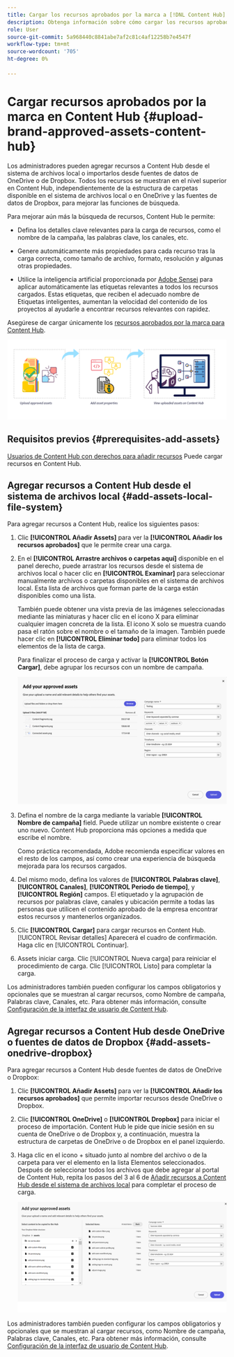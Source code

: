 ```yaml
---
title: Cargar los recursos aprobados por la marca a [!DNL Content Hub]
description: Obtenga información sobre cómo cargar los recursos aprobados por la marca en Content Hub
role: User
source-git-commit: 5a968440c8841abe7af2c81c4af12258b7e4547f
workflow-type: tm+mt
source-wordcount: '705'
ht-degree: 0%

---
```



# Cargar recursos aprobados por la marca en Content Hub {#upload-brand-approved-assets-content-hub}

Los administradores pueden agregar recursos a Content Hub desde el sistema de archivos local o importarlos desde fuentes de datos de OneDrive o de Dropbox. Todos los recursos se muestran en el nivel superior en Content Hub, independientemente de la estructura de carpetas disponible en el sistema de archivos local o en OneDrive y las fuentes de datos de Dropbox, para mejorar las funciones de búsqueda.

Para mejorar aún más la búsqueda de recursos, Content Hub le permite:

* Defina los detalles clave relevantes para la carga de recursos, como el nombre de la campaña, las palabras clave, los canales, etc.

* Genere automáticamente más propiedades para cada recurso tras la carga correcta, como tamaño de archivo, formato, resolución y algunas otras propiedades.

* Utilice la inteligencia artificial proporcionada por [Adobe Sensei](https://www.adobe.com/es/sensei.html) para aplicar automáticamente las etiquetas relevantes a todos los recursos cargados. Estas etiquetas, que reciben el adecuado nombre de Etiquetas inteligentes, aumentan la velocidad del contenido de los proyectos al ayudarle a encontrar recursos relevantes con rapidez.

Asegúrese de cargar únicamente los [recursos aprobados por la marca para Content Hub](/help/assets/approve-assets.md).

![Cargar recursos aprobados por la marca](assets/upload-brand-approved-assets.png)

## Requisitos previos {#prerequisites-add-assets}

[Usuarios de Content Hub con derechos para añadir recursos](/help/assets/deploy-content-hub.md#onboard-content-hub-users-add-assets) Puede cargar recursos en Content Hub.

## Agregar recursos a Content Hub desde el sistema de archivos local {#add-assets-local-file-system}

Para agregar recursos a Content Hub, realice los siguientes pasos:

1. Clic **[!UICONTROL Añadir Assets]** para ver la **[!UICONTROL Añadir los recursos aprobados]** que le permite crear una carga.

1. En el **[!UICONTROL Arrastre archivos o carpetas aquí]** disponible en el panel derecho, puede arrastrar los recursos desde el sistema de archivos local o hacer clic en **[!UICONTROL Examinar]** para seleccionar manualmente archivos o carpetas disponibles en el sistema de archivos local. Esta lista de archivos que forman parte de la carga están disponibles como una lista.


   También puede obtener una vista previa de las imágenes seleccionadas mediante las miniaturas y hacer clic en el icono X para eliminar cualquier imagen concreta de la lista. El icono X solo se muestra cuando pasa el ratón sobre el nombre o el tamaño de la imagen. También puede hacer clic en **[!UICONTROL Eliminar todo]** para eliminar todos los elementos de la lista de carga.

   Para finalizar el proceso de carga y activar la **[!UICONTROL Botón Cargar]**, debe agrupar los recursos con un nombre de campaña.

   ![Carga de recursos en Content Hub](assets/upload-assets-content-hub.png)

1. Defina el nombre de la carga mediante la variable **[!UICONTROL Nombre de campaña]** field. Puede utilizar un nombre existente o crear uno nuevo. Content Hub proporciona más opciones a medida que escribe el nombre. <!--You can define multiple Campaign names for your upload. While you are typing a name, either click anywhere else within the dialog box or press the `,` (Comma) key to register the name.-->

   Como práctica recomendada, Adobe recomienda especificar valores en el resto de los campos, así como crear una experiencia de búsqueda mejorada para los recursos cargados.

1. Del mismo modo, defina los valores de **[!UICONTROL Palabras clave]**, **[!UICONTROL Canales]**, **[!UICONTROL Periodo de tiempo]**, y **[!UICONTROL Región]** campos. El etiquetado y la agrupación de recursos por palabras clave, canales y ubicación permite a todas las personas que utilicen el contenido aprobado de la empresa encontrar estos recursos y mantenerlos organizados.

1. Clic **[!UICONTROL Cargar]** para cargar recursos en Content Hub. [!UICONTROL Revisar detalles] Aparecerá el cuadro de confirmación. Haga clic en [!UICONTROL Continuar].

1. Assets iniciar carga. Clic [!UICONTROL Nueva carga] para reiniciar el procedimiento de carga. Clic [!UICONTROL Listo] para completar la carga.

Los administradores también pueden configurar los campos obligatorios y opcionales que se muestran al cargar recursos, como Nombre de campaña, Palabras clave, Canales, etc. Para obtener más información, consulte [Configuración de la interfaz de usuario de Content Hub](configure-content-hub-ui-options.md#configure-upload-options-content-hub).


## Agregar recursos a Content Hub desde OneDrive o fuentes de datos de Dropbox {#add-assets-onedrive-dropbox}

Para agregar recursos a Content Hub desde fuentes de datos de OneDrive o Dropbox:

1. Clic **[!UICONTROL Añadir Assets]** para ver la **[!UICONTROL Añadir los recursos aprobados]** que permite importar recursos desde OneDrive o Dropbox.

1. Clic **[!UICONTROL OneDrive]** o **[!UICONTROL Dropbox]** para iniciar el proceso de importación. Content Hub le pide que inicie sesión en su cuenta de OneDrive o de Dropbox y, a continuación, muestra la estructura de carpetas de OneDrive o de Dropbox en el panel izquierdo.

1. Haga clic en el icono + situado junto al nombre del archivo o de la carpeta para ver el elemento en la lista Elementos seleccionados. Después de seleccionar todos los archivos que debe agregar al portal de Content Hub, repita los pasos del 3 al 6 de [Añadir recursos a Content Hub desde el sistema de archivos local](#add-assets-local-file-system) para completar el proceso de carga.

   ![Cargar recursos a Content Hub desde OneDrive o Dropbox](assets/add-assets-onedrive-dropbox.png)

Los administradores también pueden configurar los campos obligatorios y opcionales que se muestran al cargar recursos, como Nombre de campaña, Palabras clave, Canales, etc. Para obtener más información, consulte [Configuración de la interfaz de usuario de Content Hub](configure-content-hub-ui-options.md#configure-upload-options-content-hub).


